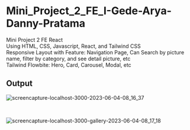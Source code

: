 # Mini_Project_2_FE_I-Gede-Arya-Danny-Pratama
Mini Project 2 FE React <br>
Using HTML, CSS, Javascript, React, and Tailwind CSS <br>
Responsive Layout with Feature: Navigation Page, Can Search by picture name, filter by category, and see detail picture, etc <br>
Tailwind Flowbite: Hero, Card, Carousel, Modal, etc

## Output 
![screencapture-localhost-3000-2023-06-04-08_16_37](https://github.com/Frontend-OneSide-BRI/Mini_Project_2_FE_I-Gede-Arya-Danny-Pratama/assets/75374189/56d9181c-ec90-4560-aeca-d7825631cc4b)

<br>

![screencapture-localhost-3000-gallery-2023-06-04-08_17_18](https://github.com/Frontend-OneSide-BRI/Mini_Project_2_FE_I-Gede-Arya-Danny-Pratama/assets/75374189/2607f202-7208-4515-9b28-1e6c1289db2b)
